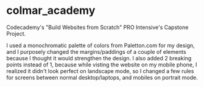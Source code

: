 # colmar_academy
Codecademy's "Build Websites from Scratch" PRO Intensive's Capstone Project.

I used a monochromatic palette of colors from Paletton.com for my design, and I purposely changed the margins/paddings of a couple of elements because I thought it would strengthen the design. I also added 2 breaking points instead of 1, because while visting the website on my mobile phone, I realized it didn't look perfect on landscape mode, so I changed a few rules for screens between normal desktop/laptops, and mobiles on portrait mode.
